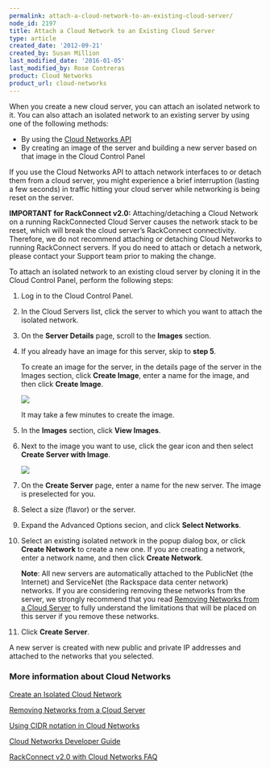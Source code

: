 ```yaml
---
permalink: attach-a-cloud-network-to-an-existing-cloud-server/
node_id: 2197
title: Attach a Cloud Network to an Existing Cloud Server
type: article
created_date: '2012-09-21'
created_by: Susan Million
last_modified_date: '2016-01-05'
last_modified_by: Rose Contreras
product: Cloud Networks
product_url: cloud-networks
---
```


When you create a new cloud server, you can attach an isolated network
to it. You can also attach an isolated network to an existing server by
using one of the following methods:

-   By using the [Cloud Networks API](https://developer.rackspace.com/docs/cloud-networks/v2/developer-guide/)
-   By creating an image of the server and building a new server based
    on that image in the Cloud Control Panel

If you use the Cloud Networks API to attach network interfaces to or
detach them from a cloud server, you might experience a brief
interruption (lasting a few seconds) in traffic hitting your cloud
server while networking is being reset on the server.

**IMPORTANT for RackConnect v2.0:** Attaching/detaching a Cloud Network on a running RackConnected Cloud Server causes the network stack to be reset, which will break the cloud server’s RackConnect connectivity. Therefore, we do not recommend attaching or detaching Cloud Networks to running RackConnect servers. If you do need to attach or detach a network, please contact your Support team prior to making the change.

To attach an isolated network to an existing cloud server by cloning it
in the Cloud Control Panel, perform the following steps:

1.  Log in to the Cloud Control Panel.
2.  In the Cloud Servers list, click the server to which you want to
    attach the isolated network.
3.  On the **Server Details** page, scroll to the **Images** section.
4.  If you already have an image for this server, skip to **step 5**.

    To create an image for the server, in the details page of the server in the Images section, click **Create Image**, enter a name for the image, and then click **Create Image**.

    ![](https://8026b2e3760e2433679c-fffceaebb8c6ee053c935e8915a3fbe7.ssl.cf2.rackcdn.com/field/image/2197-1.png)

    It may take a few minutes to create the image.

5.  In the **Images** section, click **View Images**.
6.  Next to the image you want to use, click the gear icon and then
    select **Create Server with Image**.

    ![](https://8026b2e3760e2433679c-fffceaebb8c6ee053c935e8915a3fbe7.ssl.cf2.rackcdn.com/field/image/Create%20Server%20from%20Image%20for%20Cloud%20Networks_1.png)

7.  On the **Create Server** page, enter a name for the new server. The
    image is preselected for you.
8.  Select a size (flavor) or the server.
9.  Expand the Advanced Options secion, and click **Select Networks**.
10. Select an existing isolated network in the popup dialog box, or
    click **Create Network** to create a new one. If you are creating a
    network, enter a network name, and then click **Create Network**.

    **Note**: All new servers are automatically attached to the PublicNet (the Internet) and ServiceNet (the Rackspace data center network) networks. If you are considering removing these networks from the server, we strongly recommend that you read [Removing Networks from a Cloud Server](/how-to/removing-networks-from-a-cloud-server) to fully understand the limitations that will be placed on this server if you remove these networks.

11. Click **Create Server**.

A new server is created with new public and private IP addresses and
attached to the networks that you selected.

### More information about Cloud Networks

[Create an Isolated Cloud Network](/how-to/create-an-isolated-cloud-network-and-attach-it-to-a-server)

[Removing Networks from a Cloud Server](/how-to/removing-networks-from-a-cloud-server)

[Using CIDR notation in Cloud Networks](/how-to/using-cidr-notation-in-cloud-networks)

[Cloud Networks Developer Guide](https://developer.rackspace.com/docs/cloud-networks/v2/developer-guide/)

[RackConnect v2.0 with Cloud Networks FAQ](/how-to/rackconnect-v20-with-cloud-networks-faq/)
